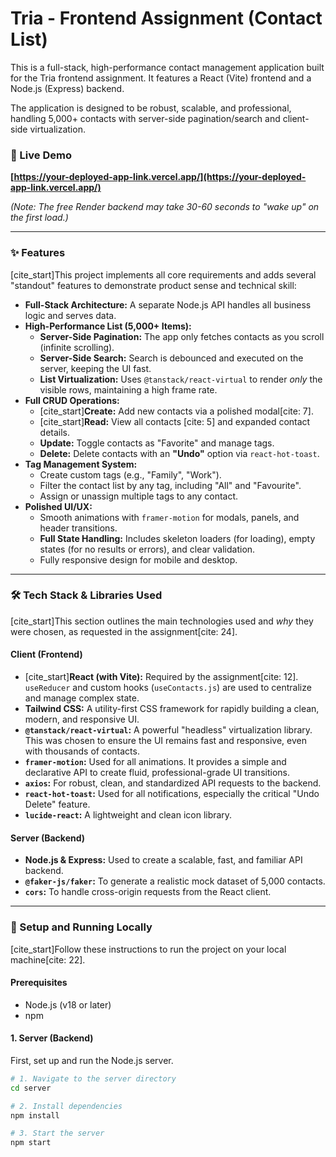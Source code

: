 # Tria - Frontend Assignment (Contact List)

This is a full-stack, high-performance contact management application built for the Tria frontend assignment. It features a React (Vite) frontend and a Node.js (Express) backend.

The application is designed to be robust, scalable, and professional, handling 5,000+ contacts with server-side pagination/search and client-side virtualization.

### 🔗 Live Demo

**[https://your-deployed-app-link.vercel.app/](https://your-deployed-app-link.vercel.app/)**

*(Note: The free Render backend may take 30-60 seconds to "wake up" on the first load.)*

---

### ✨ Features

[cite_start]This project implements all core requirements  and adds several "standout" features to demonstrate product sense and technical skill:

* **Full-Stack Architecture:** A separate Node.js API handles all business logic and serves data.
* **High-Performance List (5,000+ Items):**
    * **Server-Side Pagination:** The app only fetches contacts as you scroll (infinite scrolling).
    * **Server-Side Search:** Search is debounced and executed on the server, keeping the UI fast.
    * **List Virtualization:** Uses `@tanstack/react-virtual` to render *only* the visible rows, maintaining a high frame rate.
* **Full CRUD Operations:**
    * [cite_start]**Create:** Add new contacts via a polished modal[cite: 7].
    * [cite_start]**Read:** View all contacts [cite: 5] and expanded contact details.
    * **Update:** Toggle contacts as "Favorite" and manage tags.
    * **Delete:** Delete contacts with an **"Undo"** option via `react-hot-toast`.
* **Tag Management System:**
    * Create custom tags (e.g., "Family", "Work").
    * Filter the contact list by any tag, including "All" and "Favourite".
    * Assign or unassign multiple tags to any contact.
* **Polished UI/UX:**
    * Smooth animations with `framer-motion` for modals, panels, and header transitions.
    * **Full State Handling:** Includes skeleton loaders (for loading), empty states (for no results or errors), and clear validation.
    * Fully responsive design for mobile and desktop.

---

### 🛠 Tech Stack & Libraries Used

[cite_start]This section outlines the main technologies used and *why* they were chosen, as requested in the assignment[cite: 24].

#### Client (Frontend)

* [cite_start]**React (with Vite):** Required by the assignment[cite: 12]. `useReducer` and custom hooks (`useContacts.js`) are used to centralize and manage complex state.
* **Tailwind CSS:** A utility-first CSS framework for rapidly building a clean, modern, and responsive UI.
* **`@tanstack/react-virtual`:** A powerful "headless" virtualization library. This was chosen to ensure the UI remains fast and responsive, even with thousands of contacts.
* **`framer-motion`:** Used for all animations. It provides a simple and declarative API to create fluid, professional-grade UI transitions.
* **`axios`:** For robust, clean, and standardized API requests to the backend.
* **`react-hot-toast`:** Used for all notifications, especially the critical "Undo Delete" feature.
* **`lucide-react`:** A lightweight and clean icon library.

#### Server (Backend)

* **Node.js & Express:** Used to create a scalable, fast, and familiar API backend.
* **`@faker-js/faker`:** To generate a realistic mock dataset of 5,000 contacts.
* **`cors`:** To handle cross-origin requests from the React client.

---

### 🚀 Setup and Running Locally

[cite_start]Follow these instructions to run the project on your local machine[cite: 22].

#### Prerequisites

* Node.js (v18 or later)
* npm

#### 1. Server (Backend)

First, set up and run the Node.js server.

```bash
# 1. Navigate to the server directory
cd server

# 2. Install dependencies
npm install

# 3. Start the server
npm start
